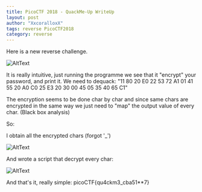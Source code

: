 ```yaml
---
title: PicoCTF 2018 - QuackMe-Up WriteUp
layout: post
author: "XxcoralloxX"
tags: reverse PicoCTF2018
category: reverse
---
```


Here is a new reverse challenge.

![AltText](https://i.gyazo.com/b66afcc3a6074654aa9b36a536d24199.png)

It is really intuitive, just running the programme we see that it "encrypt" your password, and print it.
We need to dequack: "11 80 20 E0 22 53 72 A1 01 41 55 20 A0 C0 25 E3 20 30 00 45 05 35 40 65 C1"

The encryption seems to be done char by char and since same chars are encrypted in the same way we just need to "map" the output value of every char. (Black box analysis)

So:

I obtain all the encrypted chars (forgot '_')

![AltText](https://i.gyazo.com/3576dbbbbf556e5f8ebeaacaf745ac92.png)

And wrote a script that decrypt every char:

![AltText](https://i.gyazo.com/4d3b1862345b3a987e9e0fa5d8b18b88.png)

And that's it, really simple:
picoCTF{qu4ckm3_cba51**7}

